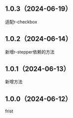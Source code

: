 ## 1.0.3（2024-06-19）
适配r-checkbox
## 1.0.2（2024-06-14）
新增r-stepper依赖的方法
## 1.0.1（2024-06-13）
新增方法
## 1.0.0（2024-06-12）
frist
